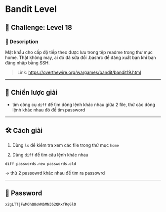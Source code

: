 
# Bandit Level

## 🧩 Challenge: Level 18

### 📝 Description
Mật khẩu cho cấp độ tiếp theo được lưu trong tệp readme trong thư mục home. Thật không may, ai đó đã sửa đổi .bashrc để đăng xuất bạn khi bạn đăng nhập bằng SSH.

> Link: https://overthewire.org/wargames/bandit/bandit19.html

---

## 🧠 Chiến lược giải
- tìm công cụ `diff` để tìm dòng lệnh khác nhau giữa 2 file, thử các dòng lệnh khác nhau đó để tìm password
---

## 🛠️ Cách giải

1. Dùng `ls` để kiểm tra xem các file trong thử mục `home`

2. Dùng `diff` để tìm câu lệnh khác nhau

```
diff passwords.new passwords.old
```
-> thử 2 passowrd khác nhau để tìm ra passowrd


---

## 🏁 Password

```
x2gLTTjFwMOhQ8oWNbMN362QKxfRqGlO
```
